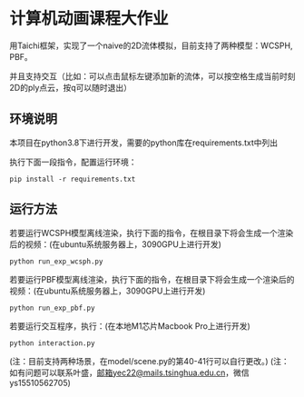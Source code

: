 # 计算机动画课程大作业
用Taichi框架，实现了一个naive的2D流体模拟，目前支持了两种模型：WCSPH, PBF。

并且支持交互（比如：可以点击鼠标左键添加新的流体，可以按空格生成当前时刻2D的ply点云，按q可以随时退出）

## 环境说明
本项目在python3.8下进行开发，需要的python库在requirements.txt中列出

执行下面一段指令，配置运行环境：
```
pip install -r requirements.txt
```

## 运行方法
若要运行WCSPH模型离线渲染，执行下面的指令，在根目录下将会生成一个渲染后的视频：(在ubuntu系统服务器上，3090GPU上进行开发)
```
python run_exp_wcsph.py
```

若要运行PBF模型离线渲染，执行下面的指令，在根目录下将会生成一个渲染后的视频：(在ubuntu系统服务器上，3090GPU上进行开发)
```
python run_exp_pbf.py
```

若要运行交互程序，执行：(在本地M1芯片Macbook Pro上进行开发)
```
python interaction.py
```

(注：目前支持两种场景，在model/scene.py的第40-41行可以自行更改。)
(注：如有问题可以联系叶盛，邮箱yec22@mails.tsinghua.edu.cn，微信ys15510562705)